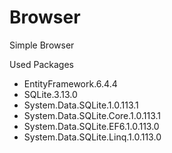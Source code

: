 # Browser
Simple Browser

Used Packages
 * EntityFramework.6.4.4
 * SQLite.3.13.0
 * System.Data.SQLite.1.0.113.1
 * System.Data.SQLite.Core.1.0.113.1
 * System.Data.SQLite.EF6.1.0.113.0
 * System.Data.SQLite.Linq.1.0.113.0
